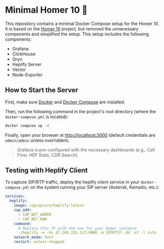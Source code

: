 # Minimal Homer 10  🔭

This repository contains a minimal Docker Compose setup for the Homer 10. It is based on the [Homer 10](https://github.com/sipcapture/homer-docker) project, but removed the unnecessary components and simplified the setup. This setup includes the following components:

- Grafana
- ClickHouse
- Qryn
- Heplify Server
- Vector
- Node-Exporter

## How to Start the Server

First, make sure [Docker](https://docs.docker.com/get-docker/) and [Docker Compose](https://docs.docker.com/compose/install/) are installed.

Then, run the following command in the project's root directory (where the `docker-compose.yml` is located):

```bash
docker compose up -d
```

Finally, open your browser at [http://localhost:3000](http://localhost:3000) (default credentials are `admin/admin` unless overridden).  

> Grafana is pre-configured with the necessary dashboards (e.g., Call Flow, HEP Stats, CDR Search).

## Testing with Heplify Client

To capture SIP/RTP traffic, deploy the heplify client service in your `docker-compose.yml` on the system running your SIP server (Asterisk, Kamailio, etc.):

```yaml
services:
  heplify:
    image: sipcapture/heplify:latest
    cap_add:
      - CAP_NET_ADMIN
      - CAP_NET_RAW
    command:
      # Replace this IP with the one for your Homer instance
      ./heplify -e -hs 67.205.155.117:9060 -m SIPRTCP -dd -zf -l info
    network_mode: host
    restart: unless-stopped
```
